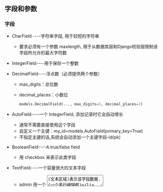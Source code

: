 ## 字段和参数

### 字段

+ CharField ----字符串字段, 用于较短的字符串

  + 要求必须有一个参数 maxlength, 用于从数据库层和Django校验层限制该字段所允许的最大字符数

+ IntegerField----用于保存一个整数

+ DecimalField----浮点数（必须提供两个参数）

  + max_digits：总位数

  + decimal_places：小数位

    ```python
    models.DecimalField(..., max_digits=5, decimal_places=2)
    ```

+ AutoField----一个 IntegerField, 添加记录时它会自动增长

  + 通常不需要直接使用这个字段
  + 自定义一个主键：my_id=models.AutoField(primary_key=True)
  + 不指定主键的话,系统会自动添加一个主键字段-id(pk)

+ BooleanField----A true/false field

  + 用 checkbox 来表示此类字段

+ TextField----一个容量很大的文本字段

  + admin 用一个 <textarea> (文本区域)表示该字段数据.(一个多行编辑框)

+ EmailField----一个带有检查Email合法性的 CharField,不接受maxlength 参数

+ DateField----日期字段

  可选参数

  + Argument：描述

  + auto_now ：当对象被保存时(更新或者添加都行),自动将该字段的值设置为当前时间.通常用于表示 "last-modified" 时间戳

  + auto_now_add：当对象首次被创建时,自动将该字段的值设置为当前时间.通常用于表示对象创建时间（仅仅在admin中有意义...)

    ```
    #想让auto_now更新数据时自动更新时间，必须使用save方法来更新数据，所以很不方便，所以这个创建时自动添加时间或者更新时间的auto_now方法我们最好就别用了，比较恶心，并且支持我们自己来给这个字段更新时间：
    models.py:
    class Book(models.Model):
        name = models.CharField(max_length=32)
        date1 = models.DateTimeField(auto_now=True,null=True)
        date2 = models.DateTimeField(auto_now_add=True,null=True)
    
    views.py:
            import datetime
            models.Book.objects.filter(id=1).update(
                name='chao',
                date1=datetime.datetime.now(),
                date2=datetime.datetime.now(),
            )
    ```

+ DateTimeField----日期时间字段. 类似 DateField 支持同样的附加选项.

+ ImageField----类似 FileField, 不过要校验上传对象是否是一个合法图片

  + 两个可选参数:height_field和width_field,如果提供这两个参数,则图片将按提供的高度和宽度规格保存

+ FileField----文件上传字段

  + 必须有的参数: upload_to, 一个用于保存上载文件的本地文件系统路径. 这个路径必须包含 strftime #formatting该格式将被上载文件的 date/time

    替换(so that uploaded files don't fill up the given directory)
  + admin 用一个<input type="file">部件表示该字段保存的数据(一个文件上传部件)

  ```
  注意：在一个 model 中使用 FileField 或 ImageField 需要以下步骤:
              （1）在你的 settings 文件中, 定义一个完整路径给 MEDIA_ROOT 以便让 Django在此处保存上传文件.
              (出于性能考虑,这些文件并不保存到数据库.) 定义MEDIA_URL 作为该目录的公共 URL. 要确保该目录对
               WEB服务器用户帐号是可写的.
              （2） 在你的 model 中添加 FileField 或 ImageField, 并确保定义了 upload_to 选项,以告诉 Django
               使用 MEDIA_ROOT 的哪个子目录保存上传文件.你的数据库中要保存的只是文件的路径(相对于 MEDIA_ROOT).
               出于习惯你一定很想使用 Django 提供的 get_<#fieldname>_url 函数.举例来说,如果你的 ImageField
               叫作 mug_shot, 你就可以在模板中以 {{ object.#get_mug_shot_url }} 这样的方式得到图像的绝对路径.
  ```

  

+ URLField----用于保存 URL

  + 若 verify_exists 参数为 True (默认), 给定的 URL 会预先检查是否存在( 即URL是否被有效装入且没有返回404响应)
  + admin 用一个 <input type="text"> 文本框表示该字段保存的数据(一个单行编辑框)

+ NullBooleanField

  + 类似 BooleanField, 不过允许 NULL 作为其中一个选项. 推荐使用这个字段而不要用 BooleanField 加 null=True 选项
  + admin 用一个选择框 <select> (三个可选择的值: "Unknown", "Yes" 和 "No" ) 来表示这种字段数据

+ SlugField

  + "Slug" 是一个报纸术语. slug 是某个东西的小小标记(短签), 只包含字母,数字,下划线和连字符.#它们通常用于URLs

  + 若你使用 Django 开发版本,你可以指定 maxlength. 若 maxlength 未指定, Django 会使用默认长度: 50

    ````
    以前的 Django 版本,没有任何办法改变50 这个长度.
    这暗示了 db_index=True.
    它接受一个额外的参数: prepopulate_from, which is a list of fields from which to auto
    #populate the slug, via JavaScript,in the object's admin form: models.SlugField(prepopulate_from=("pre_name", "name"))
    prepopulate_from 不接受 DateTimeFields.
    ````

+ XMLField----一个校验值是否为合法XML的 TextField

  + 必须提供参数: schema_path, 它是一个用来校验文本的 RelaxNG schema #的文件系统路径

+ FilePathField----可选项目为某个特定目录下的文件名

  支持三个特殊的参数, 其中第一个是必须提供的

  + path :必需参数. 一个目录的绝对文件系统路径. FilePathField 据此得到可选项目( Example: "/home/images")

  + match：可选参数. 一个正则表达式, 作为一个字符串, FilePathField 将使用它过滤文件名（注意这个正则表达式只会应用到 base filename 而不是路径全名. Example: "foo.*\.txt^", 将匹配文件 foo23.txt 却不匹配 bar.txt 或 foo23.gif）

  + recursive：可选参数.要么 True 要么 False. 默认值是 False. 是否包括 path 下面的全部子目录

    ```
    这三个参数可以同时使用.
            match 仅应用于 base filename, 而不是路径全名. 那么,这个例子:
            FilePathField(path="/home/images", match="foo.*", recursive=True)
            ...会匹配 /home/images/foo.gif 而不匹配 /home/images/foo/bar.gif
    ```

+ IPAddressField----一个字符串形式的 IP 地址, (i.e. "24.124.1.30")

+ CommaSeparatedIntegerField

  + 用于存放逗号分隔的整数值. 类似 CharField, 必须要有maxlength参数



### 约束参数

+ null
  + 如果为True，Django 将用NULL 来在数据库中存储空值。 默认值是 False
+ blank
  + 如果为True，该字段允许不填。默认为False
  + 要注意，这与 null 不同。null纯粹是数据库范畴的，而 blank 是数据验证范畴的
  + 如果一个字段的blank=True，表单的验证将允许该字段是空值。如果字段的blank=False，该字段就是必填的
+ default
  + 字段的默认值。可以是一个值或者可调用对象。如果可调用 ，每有新对象被创建它都会被调用
  + 如果字段没有设置可以为空，那么将来如果我们后添加一个字段，这个字段就要给一个default值
+ primary_key
  + 如果为True，那么这个字段就是模型的主键。
  + 如果你没有指定任何一个字段的primary_key=True，Django 就会自动添加一个IntegerField字段做为主键，所以除非你想覆盖默认的主键行为，否则没必要设置任何一个字段的primary_key=True
+ unique
  + 如果该值设置为 True, 这个数据字段的值在整张表中必须是唯一的
+ choices
  + 由二元组组成的一个可迭代对象（例如，列表或元组），用来给字段提供选择项
  + 如果设置了choices ，默认的表单将是一个选择框而不是标准的文本框，<br>而且这个选择框的选项就是choices 中的选项
+ db_index
  + 如果db_index=True 则代表着为此字段设置数据库索引



## 创建关系字段

+ 一对一( 作者模型 - 作者详细信息模型 )

  + 从表

    ```python
    class Author(models.Model): #比较常用的信息放到这个表里面
        name=models.CharField( max_length=32)
        age=models.IntegerField()
    
        # 与AuthorDetail建立一对一的关系，一对一的这个关系字段写在两个表的任意一个表里面都可以
        author_detail=models.OneToOneField(
            to="AuthorDetail",#to=可以不用写
            to_field="id",#可以不写,默认找主键
            on_delete=models.CASCADE#默认是级联删除,想做级联更新,直接去数据库修改表结构
        ) 
                             
        #就是foreignkey+unique，只不过不需要我们自己来写参数了，并且orm会自动帮你给这个字段名字拼上一个_id，数据库中字段名称为authorDetail_id
    
    ```

  + 主表

    ```python
    class AuthorDetail(models.Model):#不常用的放到这个表里面
        birthday=models.DateField()
        telephone=models.BigIntegerField()
        addr=models.CharField( max_length=64)
    ```

  +  创建一对一关系字段时的一些参数 

    + to：设置要关联的表
    + to_field：设置要关联的字段
    + on_delete：当删除关联表中的数据时，当前表与其关联的行的行为

+ 多对一（ 出版商模型 - 书籍模型 ：假定）

  + 主表

    ```python
    class Publish(models.Model):
        name=models.CharField(max_length=32)
        city=models.CharField(max_length=32)
    ```

  + 从表

    ```python
    class Book(models.Model):
        title = models.CharField(max_length=32)
        publishDate=models.DateField()
        price=models.DecimalField(max_digits=5,decimal_places=2)
        # 与Publish建立一对多的关系,外键字段建立在多的一方，字段publish如果是外键字段，那么它自动是int类型
        publishs=models.ForeignKey(
            to="Publish",
            to_field="id",
            on_delete=models.CASCADE
        )#自动在数据库中拼接为publishs_id
        authors=models.ManyToManyField(to='Author',)
    ```

  +  创建一对多关系字段时的一些参数

    + to：设置要关联的表
    + to_field：设置要关联的表的字段
    + related_name：反向操作时，使用的字段名，用于代替原反向查询时的'表名_set'
    + related_query_name： 反向查询操作时，使用的连接前缀，用于替换表名
    + on_delete：当删除关联表中的数据时，当前表与其关联的行的行为

+ 多对多（ 作者模型 - 书籍模型 ）

  + 通过ManyToManyField自动创建第三张表（从表）

    ```python
    class Book(models.Model):
        title = models.CharField(max_length=32)
        publishDate=models.DateField()
        price=models.DecimalField(max_digits=5,decimal_places=2)
        publishs=models.ForeignKey(to="Publish",to_field="id",on_delete=models.CASCADE)
        
        # 与Author表建立多对多的关系,ManyToManyField可以建在两个模型中的任意一个，自动创建第三张表(表名：应用名_当前表表名_属性名)，并且注意一点，你查看book表的时候，你看不到这个字段，因为这个字段就是创建第三张表的意思，不是创建字段的意思，所以只能说这个book类里面有authors这个字段属性
        authors=models.ManyToManyField(to='Author',)
        #自动创建app01_book_authors
        #注意不管是一对多还是多对多，写to这个参数的时候，最后后面的值是个字符串，不然你就需要将你要关联的那个表放到这个表的上面
    ```

  + 创建多对多字段时的一些参数

    + to：设置要关联的表
    + related_name：同ForeignKey字段
    + related_query_name：同ForeignKey字段
    + through：在使用ManyToManyField字段时，Django将自动生成一张表来管理多对多的关联关系，但我们也可以手动创建第三张表来管理多对多关系，此时就需要通过through来指定第三张表的表名。
    + through_fields：设置关联的字段
    + db_table：默认创建第三张表时，数据库中表的名称



## 多表增删改查

### 增加

+ 一对一

  + 先增加主表数据----作者详细信息表

    ```python
    models.AuthorDetail.objects.create(
            birthday='2018-11-11',
            telephone='15122220000',
            addr='北京'
        )
    ```

  + 再增加从表数据--作者表

    ```python
    models.Author.objects.create(
            name='金龙',
            age=2,
            ad=models.AuthorDetail.objects.get(id=1)#将一条记录直接插入
        )
    
    
    models.Author.objects.create(
            name='金龙2',
            age=2,
            ad_id=2#直接对外键赋值
    
        )
    ```

+ 一对多

  + 先增加主表（方法同上）----出版社信息

  + 再增加从表数据（方法同一对一）----书籍信息

    ```python
    models.Book.objects.create(
            title='白洁',
            publishDate='2011-01-01',
            price=200,
            publishs=models.Publish.objects.get(id=1)#只能添加主表中存在的id
        )
    
        models.Book.objects.create(
            title='白洁第二部',
            publishDate='2011-01-01',
            price=300,
            publishs_id=1
        )
    ```

+ 多对多

  + 先增加主表数据----书籍信息&作者信息

  + 再增加从表数据（第三张表）----app01_book_authors

    + 方式1：通过对象记录添加

      ```python
      book_obj = models.Book.objects.get(id=1)
      author1 = models.Author.objects.get(id=1)
      author2 = models.Author.objects.get(id=2)
      
      #通过添加建表属性的属性方法添加（因为没有第三个表的类存在）
      book_obj.authors.add(author1,author2)
      book_obj.authors.add(*[author1,author2])
      ```

    + 方式2：直接添加值

      ```python
      book_obj = models.Book.objects.get(id=1)
      book_obj.authors.add(1,2)
      book_obj.authors.add(*[1,2])
      ```

### 删除

+ 一对一和一对多都是直接delete(删除主表数据会通过级联删除自动删除从表数据)

  ```python
  models.Author.objects.get(id=1).delete()
  ```

+ 多对多`book_obj = models.Book.objects.get(id=1)`

  + 删除

    ```python
    book_obj.authors.remove(3)
    book_obj.authors.remove(2,3)
    ```

  + 清空:`book_obj.authors.clear()`

  + 先清空再添加：`book_obj.authors.set(['4',])`

### 修改

+ 修改 update,一对多和一对一操作时和单表的是一样的（亦同插入数据）

  ```python
   models.Book.objects.filter(id=1).update(
          title='白洁新版',
          # publishs=models.Publish.objects.get(id=3),
          publishs_id=3
      )
  ```


### 查询

#### 基于对象的跨表查询

+ 一对一

  + 正向查询（从表--->主表）

    ```python
    author_obj = models.Author.objects.get(name='金龙2')
    author_obj.author_detail#从表记录.外键属性拿到对应主表的记录对象
    author_obj.author_detail.addr
    ```

  + 反向查询（主表--->从表）

    ```python
    authordetail_obj = models.AuthorDetail.objects.filter(telephone__startswith='151').first()#从主表拿到一条记录
    print(authordetail_obj.author.name)#主表.小写从表类名取取对应值（仅一条）
    ```

+ 一对多

  + 正向查询

    ```python
     book_obj = models.Book.objects.filter(title='白洁新版').first()
    print(book_obj.publishs.name)#通过对象.外键属性拿到主表对应的值
    ```

  + 反向查询

    ```python
    pub_obj = models.Publish.objects.get(name='东京出版社')
    books = pub_obj.book_set.all().values('title')#默认会查到多个对象queryset对象
    ```

+ 多对多（均同一对多）

  + 正向查询

    ```python
    book_obj = models.Book.objects.filter(title='白洁新版').first()
    authors = book_obj.authors.all().values('name')
    print(authors)
    ```

  + 反向查询

    ```
    jinlong2_obj = models.Author.objects.get(name='金龙2')
    ret = jinlong2_obj.book_set.all().values('title')
    print(ret)
    ```